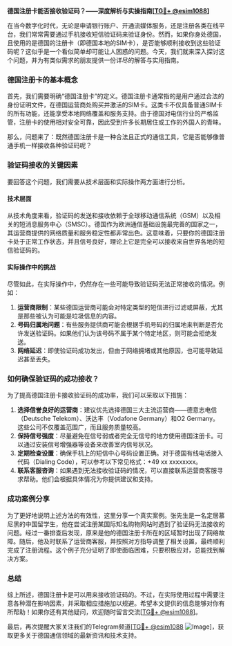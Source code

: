 **德国注册卡能否接收验证码？——深度解析与实操指南[[TG💪+ @esim1088](https://t.me/s/esim1088)]**

在当今数字化时代，无论是申请银行账户、开通流媒体服务，还是注册各类在线平台，我们常常需要通过手机接收短信验证码来验证身份。然而，如果你身处德国，且使用的是德国的注册卡（即德国本地的SIM卡），是否能够顺利接收到这些验证码呢？这似乎是一个看似简单却可能让人困惑的问题。今天，我们就来深入探讨这个问题，并为有类似需求的朋友提供一份详尽的解答与实用指南。

### 德国注册卡的基本概念

首先，我们需要明确“德国注册卡”的定义。德国注册卡通常指的是用户通过合法的身份证明文件，在德国运营商处购买并激活的SIM卡。这类卡不仅具备普通SIM卡的所有功能，还能享受本地网络覆盖和服务支持。由于德国对电信行业的严格监管，注册卡的使用相对安全可靠，因此受到许多长期居住或工作的外国人的青睐。

那么，问题来了：既然德国注册卡是一种合法且正式的通信工具，它是否能够像普通手机一样接收各种验证码呢？

### 验证码接收的关键因素

要回答这个问题，我们需要从技术层面和实际操作两方面进行分析。

#### 技术层面

从技术角度来看，验证码的发送和接收依赖于全球移动通信系统（GSM）以及相关的短消息服务中心（SMSC）。德国作为欧洲通信基础设施最完善的国家之一，其运营商提供的网络质量和服务稳定性都非常出色。这意味着，只要你的德国注册卡处于正常工作状态，并且信号良好，理论上它是完全可以接收来自世界各地的短信验证码的。

#### 实际操作中的挑战

尽管如此，在实际操作中，仍然存在一些可能导致验证码无法正常接收的情况。例如：

1. **运营商限制**：某些德国运营商可能会对特定类型的短信进行过滤或屏蔽，尤其是那些被认为可能是垃圾信息的内容。
2. **号码归属地问题**：有些服务提供商可能会根据手机号码的归属地来判断是否允许发送验证码。如果他们认为该号码不属于某个特定地区，则可能会拒绝发送。
3. **网络延迟**：即使验证码成功发出，但由于网络拥堵或其他原因，也可能导致延迟甚至丢失。

### 如何确保验证码的成功接收？

为了提高德国注册卡接收验证码的成功率，我们可以采取以下措施：

1. **选择信誉良好的运营商**：建议优先选择德国三大主流运营商——德意志电信（Deutsche Telekom）、沃达丰（Vodafone Germany）和O2 Germany。这些公司不仅覆盖范围广，而且服务质量较高。
2. **保持信号强度**：尽量避免在信号弱或者完全无信号的地方使用德国注册卡。可以通过安装信号增强器等设备来改善室内信号状况。
3. **定期检查设置**：确保手机上的短信中心号码设置正确。对于德国有线电话接入代码（Dialing Code），可以参考以下常见格式：+49 xx xxxxxxxx。
4. **联系客服咨询**：如果遇到无法接收验证码的情况，可以直接联系运营商客服寻求帮助。他们会根据具体情况为你提供建议和支持。

### 成功案例分享

为了更好地说明上述方法的有效性，这里分享一个真实案例。张先生是一名定居慕尼黑的中国留学生，他在尝试注册某国际知名购物网站时遇到了验证码无法接收的问题。经过一番排查后发现，原来是他的德国注册卡所在的区域暂时出现了网络故障。随后，他及时联系了运营商客服，并按照对方指导调整了相关设置，最终顺利完成了注册流程。这个例子充分证明了即使面临困难，只要积极应对，总能找到解决方案。

### 总结

综上所述，德国注册卡是可以用来接收验证码的。不过，在实际使用过程中需要注意各种潜在影响因素，并采取相应措施加以规避。希望本文提供的信息能够对你有所帮助！如果你还有其他疑问，欢迎随时留言交流[[TG💪+ @esim1088](https://t.me/s/esim1088)]。

最后，再次提醒大家关注我们的Telegram频道[[TG💪+ @esim1088](https://t.me/s/esim1088) ![Image](https://i.postimg.cc/4NQfJmqS/Snipaste-2025-05-13-00-14-12.png)]，获取更多关于德国通信领域的最新资讯和技术支持。